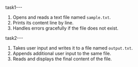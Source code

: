 task1---
1. Opens and reads a text file named `sample.txt`.
2. Prints its content line by line.
3. Handles errors gracefully if the file does not exist.

 task2---
1. Takes user input and writes it to a file named `output.txt`.
2. Appends additional user input to the same file.
3. Reads and displays the final content of the file.




